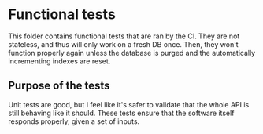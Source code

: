 # Functional tests

This folder contains functional tests that are ran by the CI. They are not stateless, and thus will only work on a fresh DB once. Then, they won't function properly again unless the database is purged and the automatically incrementing indexes are reset.

## Purpose of the tests

Unit tests are good, but I feel like it's safer to validate that the whole API is still behaving like it should. These tests ensure that the software itself responds properly, given a set of inputs.
